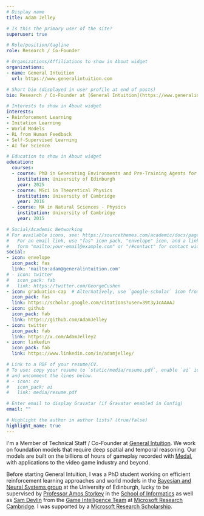 ```yaml
---
# Display name
title: Adam Jelley

# Is this the primary user of the site?
superuser: true

# Role/position/tagline
role: Research / Co-Founder

# Organizations/Affiliations to show in About widget
organizations:
- name: General Intuition
  url: https://www.generalintuition.com

# Short bio (displayed in user profile at end of posts)
bio: Research / Co-Founder at [General Intuition](https://www.generalintuition.com)

# Interests to show in About widget
interests:
- Reinforcement Learning
- Imitation Learning
- World Models
- RL from Human Feedback
- Self-Supervised Learning
- AI for Science

# Education to show in About widget
education:
  courses:
  - course: PhD in Generating Environments and Pre-Training Agents for Efficient Reinforcement Learning
    institution: University of Edinburgh
    year: 2025
  - course: MSci in Theoretical Physics
    institution: University of Cambridge
    year: 2016
  - course: MA in Natural Sciences - Physics
    institution: University of Cambridge
    year: 2015

# Social/Academic Networking
# For available icons, see: https://sourcethemes.com/academic/docs/page-builder/#icons
#   For an email link, use "fas" icon pack, "envelope" icon, and a link in the
#   form "mailto:your-email@example.com" or "/#contact" for contact widget.
social:
- icon: envelope
  icon_pack: fas
  link: 'mailto:adam@generalintuition.com'
# - icon: twitter
#   icon_pack: fab
#   link: https://twitter.com/GeorgeCushen
- icon: graduation-cap  # Alternatively, use `google-scholar` icon from `ai` icon pack
  icon_pack: fas
  link: https://scholar.google.com/citations?user=39t3yJcAAAAJ
- icon: github
  icon_pack: fab
  link: https://github.com/AdamJelley
- icon: twitter
  icon_pack: fab
  link: https://x.com/AdamJelley2
- icon: linkedin
  icon_pack: fab
  link: https://www.linkedin.com/in/adamjelley/

# Link to a PDF of your resume/CV.
# To use: copy your resume to `static/media/resume.pdf`, enable `ai` icons in `params.toml`,
# and uncomment the lines below.
# - icon: cv
#   icon_pack: ai
#   link: media/resume.pdf

# Enter email to display Gravatar (if Gravatar enabled in Config)
email: ""

# Highlight the author in author lists? (true/false)
highlight_name: true
---
```

I'm a Member of Technical Staff / Co-Founder at [General Intuition](https://www.generalintuition.com). We work on foundation models that require deep spatial and temporal reasoning. Our models are built on the billions of hours of gameplay recorded with [Medal](https://medal.tv), with applications to the video game industry and beyond.

Before starting General Intuition, I was a PhD student working on efficient reinforcement learning approaches and world models in the [Bayesian and Neural Systems group](https://www.bayeswatch.com/) at the University of Edinburgh, lucky to be supervised by [Professor Amos Storkey](https://homepages.inf.ed.ac.uk/amos/) in the [School of Informatics](https://informatics.ed.ac.uk) as well as [Sam Devlin](https://www.linkedin.com/in/sam-devlin-b2381083/) from the [Game Intelligence Team](https://www.microsoft.com/en-us/research/group/game-intelligence/) at [Microsoft Research Cambridge](https://www.microsoft.com/en-us/research/lab/microsoft-research-cambridge/). I was supported by a [Microsoft Research Scholarship](https://www.microsoft.com/en-us/research/academic-program/phd-scholarship-europe-middle-east-africa/).

<!-- My research is broadly focused on developing more sample efficient reinforcement learning approaches, via the use of world models, human feedback, offline data and self-supervised signals. I'm generally interested in improving the scientific understanding of deep reinforcement learning, bridging the gap between academia and industry, and the application of reinforcement learning to production software and real-world problems. I'm supported by a [Microsoft Research Scholarship](https://www.microsoft.com/en-us/research/academic-program/phd-scholarship-europe-middle-east-africa/). -->

 <!-- {{< icon name="download" pack="fas" >}} See my full CV {{< staticref "media/demo_resume.pdf" "newtab" >}}here{{< /staticref >}}. -->
